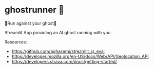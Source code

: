 # ghostrunner 👻

👟Run against your ghost👻

Streamlit App providing an AI ghost running with you 


Resources:
- https://github.com/aghasemi/streamlit_js_eval
- https://developer.mozilla.org/en-US/docs/Web/API/Geolocation_API
- https://developers.strava.com/docs/getting-started/